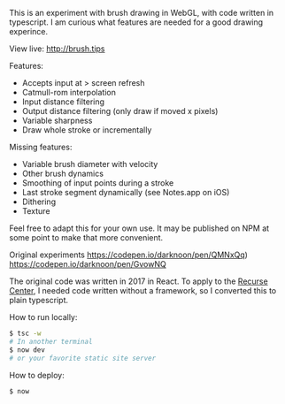 This is an experiment with brush drawing in WebGL, with code written in typescript. I am curious what features are needed for a good drawing experince.

View live: http://brush.tips

Features:

- Accepts input at > screen refresh
- Catmull-rom interpolation
- Input distance filtering
- Output distance filtering (only draw if moved x pixels)
- Variable sharpness
- Draw whole stroke or incrementally

Missing features:

- Variable brush diameter with velocity
- Other brush dynamics
- Smoothing of input points during a stroke
- Last stroke segment dynamically (see Notes.app on iOS)
- Dithering
- Texture

Feel free to adapt this for your own use. It may be published on NPM at some point to make that more convenient.

Original experiments
https://codepen.io/darknoon/pen/QMNxQq)
https://codepen.io/darknoon/pen/GvowNQ

The original code was written in 2017 in React. To apply to the [Recurse Center](https://recurse.com), I needed code written without a framework, so I converted this to plain typescript.

How to run locally:

```sh
$ tsc -w
# In another terminal
$ now dev
# or your favorite static site server
```

How to deploy:

```sh
$ now
```

